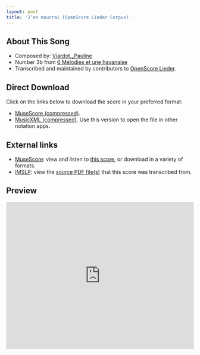 ```yaml
---
layout: post
title: 'J’en mourrai (OpenScore Lieder Corpus)'
---
```


## About This Song

- Composed by: [Viardot,_Pauline](https://fourscoreandmore.org/openscore/lieder/Viardot,_Pauline)
- Number 3b from [6 Mélodies et une havanaise](https://fourscoreandmore.org/openscore/lieder/Viardot,_Pauline/6_Mélodies_et_une_havanaise)
- Transcribed and maintained by contributors to [OpenScore Lieder].

[OpenScore Lieder]: https://musescore.com/openscore-lieder-corpus

## Direct Download

Click on the links below to download the score in your preferred format:
- [MuseScore (compressed)](https://github.com/openscore/lieder/blob/main/scores/Viardot,_Pauline/6_Mélodies_et_une_havanaise/3b_J’en_mourrai/lc6639009.mscz?raw=true).
- [MusicXML (compressed)](https://github.com/openscore/lieder/blob/main/scores/Viardot,_Pauline/6_Mélodies_et_une_havanaise/3b_J’en_mourrai/lc6639009.mxl?raw=true). Use this version to open the file in other notation apps.

## External links

- [MuseScore]: view and listen to [this score][MuseScore], or download in a variety of formats.
- [IMSLP]: view the [source PDF file(s)][IMSLP] that this score was transcribed from.

[MuseScore]: https://musescore.com/score/6639009
[IMSLP]: https://imslp.org/wiki/Special:ReverseLookup/557088

## Preview

<iframe width="100%" height="394" src="https://musescore.com/openscore-lieder-corpus/scores/6639009/embed" frameborder="0" allowfullscreen allow="autoplay; fullscreen"></iframe>

